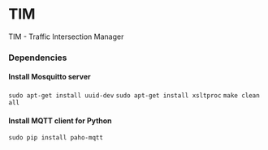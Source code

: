 # TIM
TIM - Traffic Intersection Manager

### Dependencies
#### Install Mosquitto server
`sudo apt-get install uuid-dev`
`sudo apt-get install xsltproc`
`make clean all`

#### Install MQTT client for Python
`sudo pip install paho-mqtt`
